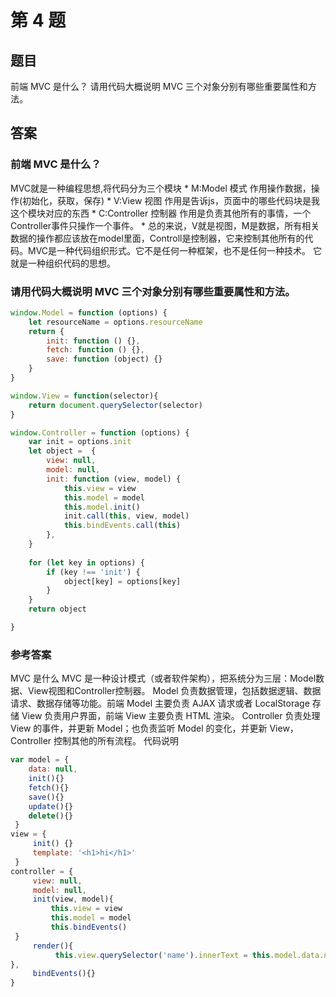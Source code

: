 # 第 4 题
## 题目
前端 MVC 是什么？
请用代码大概说明 MVC 三个对象分别有哪些重要属性和方法。

## 答案
### 前端 MVC 是什么？
MVC就是一种编程思想,将代码分为三个模块
    * M:Model 模式  作用操作数据，操作(初始化，获取，保存)
    * V:View 视图   作用是告诉js，页面中的哪些代码块是我这个模块对应的东西
    * C:Controller 控制器   作用是负责其他所有的事情，一个Controller事件只操作一个事件。
    * 总的来说，V就是视图，M是数据，所有相关数据的操作都应该放在model里面，Controll是控制器，它来控制其他所有的代码。MVC是一种代码组织形式。它不是任何一种框架，也不是任何一种技术。
它就是一种组织代码的思想。



### 请用代码大概说明 MVC 三个对象分别有哪些重要属性和方法。

``` javascript
window.Model = function (options) {
    let resourceName = options.resourceName
    return {
        init: function () {},
        fetch: function () {},
        save: function (object) {}
    }
}

window.View = function(selector){
    return document.querySelector(selector)
}

window.Controller = function (options) {
    var init = options.init
    let object =  {
        view: null,
        model: null,
        init: function (view, model) {
            this.view = view
            this.model = model
            this.model.init()
            init.call(this, view, model)
            this.bindEvents.call(this)
        },
    }
   
    for (let key in options) {
        if (key !== 'init') {
            object[key] = options[key]
        }
    }
    return object

}


```

### 参考答案

MVC 是什么
MVC 是一种设计模式（或者软件架构），把系统分为三层：Model数据、View视图和Controller控制器。
Model 负责数据管理，包括数据逻辑、数据请求、数据存储等功能。前端 Model 主要负责 AJAX 请求或者 LocalStorage 存储
View 负责用户界面，前端 View 主要负责 HTML 渲染。
Controller 负责处理 View 的事件，并更新 Model；也负责监听 Model 的变化，并更新 View，Controller 控制其他的所有流程。
代码说明

``` javascript
var model = {     
    data: null,    
    init(){}    
    fetch(){}     
    save(){}    
    update(){}    
    delete(){}
 } 
view = {    
     init() {}     
     template: '<h1>hi</h1>'
 } 
controller = {   
     view: null,     
     model: null,     
     init(view, model){ 
         this.view = view       
         this.model = model 
         this.bindEvents()    
 }    
     render(){         
          this.view.querySelector('name').innerText = this.model.data.name     
},    
     bindEvents(){} 
}
``` 